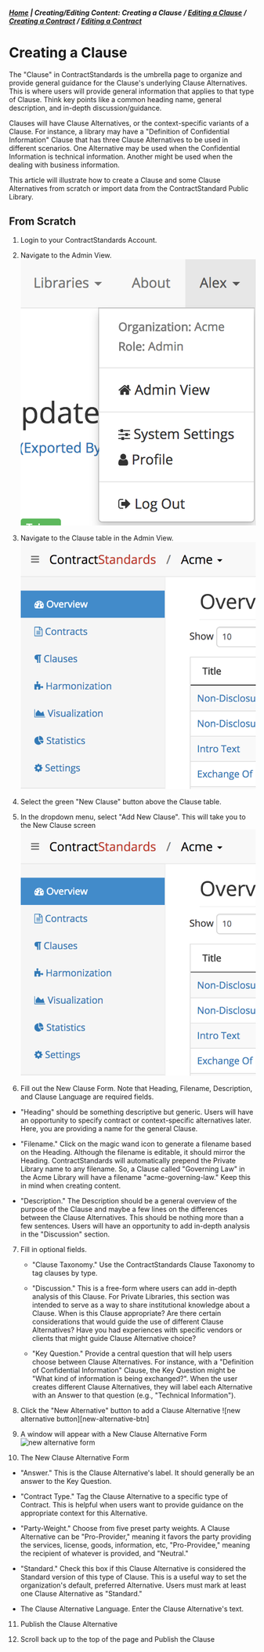 ##### [Home](README.md) | **Creating/Editing Content:** Creating a Clause / [Editing a Clause](Edit_Clause.md) / [Creating a Contract](Create_Contract.md) / [Editing a Contract](Edit_Contract.md)

# Creating a Clause

The "Clause" in ContractStandards is the umbrella page to organize and provide general guidance for the Clause's underlying Clause Alternatives. This is where users will provide general information that applies to that type of Clause. Think key points like a common heading name, general description, and in-depth discussion/guidance.

Clauses will have Clause Alternatives, or the context-specific variants of a Clause. For instance, a library may have a "Definition of Confidential Information" Clause that has three Clause Alternatives to be used in different scenarios. One Alternative may be used when the Confidential Information is technical information. Another might be used when the dealing with business information.

This article will illustrate how to create a Clause and some Clause Alternatives from scratch or import data from the ContractStandard Public Library.

## From Scratch
1. Login to your ContractStandards Account.

2. Navigate to the Admin View. ![user menu][user-name]

3. Navigate to the Clause table in the Admin View. ![nav sidebar][nav-sidebar]

4. Select the green "New Clause" button above the Clause table.

5. In the dropdown menu, select "Add New Clause". This will take you to the New Clause screen ![nav sidebar][nav-sidebar]

6. Fill out the New Clause Form. Note that Heading, Filename, Description, and Clause Language are required fields.

  * "Heading" should be something descriptive but generic. Users will have an opportunity to specify contract or context-specific alternatives later. Here, you are providing a name for the general Clause.

  * "Filename." Click on the magic wand icon to generate a filename based on the Heading. Although the filename is editable, it should mirror the Heading. ContractStandards will automatically prepend the Private Library name to any filename. So, a Clause called "Governing Law" in the Acme Library will have a filename "acme-governing-law." Keep this in mind when creating content.

  * "Description." The Description should be a general overview of the purpose of the Clause and maybe a few lines on the differences between the Clause Alternatives. This should be nothing more than a few sentences. Users will have an opportunity to add in-depth analysis in the "Discussion" section.

7. Fill in optional fields.

   * "Clause Taxonomy." Use the ContractStandards Clause Taxonomy to tag clauses by type.

   * "Discussion." This is a free-form where users can add in-depth analysis of this Clause. For Private Libraries, this section was intended to serve as a way to share institutional knowledge about a Clause. When is this Clause appropriate? Are there certain considerations that would guide the use of different Clause Alternatives? Have you had experiences with specific vendors or clients that might guide Clause Alternative choice?

   * "Key Question." Provide a central question that will help users choose between Clause Alternatives. For instance, with a "Definition of Confidential Information" Clause, the Key Question might be "What kind of information is being exchanged?". When the user creates different Clause Alternatives, they will label each Alternative with an Answer to that question (e.g., "Technical Information").

8. Click the "New Alternative" button to add a Clause Alternative ![new alternative button][new-alternative-btn]

9. A window will appear with a New Clause Alternative Form ![new alternative form][new-alternative-form]

10. The New Clause Alternative Form

  * "Answer." This is the Clause Alternative's label. It should generally be an answer to the Key Question.

  * "Contract Type." Tag the Clause Alternative to a specific type of Contract. This is helpful when users want to provide guidance on the appropriate context for this Alternative.

  * "Party-Weight." Choose from five preset party weights. A Clause Alternative can be "Pro-Provider," meaning it favors the party providing the services, license, goods, information, etc, "Pro-Providee," meaning the recipient of whatever is provided, and "Neutral."

  * "Standard." Check this box if this Clause Alternative is considered the Standard version of this type of Clause. This is a useful way to set the organization's default, preferred Alternative. Users must mark at least one Clause Alternative as "Standard."

  * The Clause Alternative Language. Enter the Clause Alternative's text.

11. Publish the Clause Alternative

12. Scroll back up to the top of the page and Publish the Clause

[user-name]: img/user-menu.png
[nav-sidebar]: img/nav-sidebar.png
[new-clause-btn]: img/new-clause-btn.png
[new-alternative-button]: img/new-alternative-btn.png
[new-alternative-form]: img/new-alternative-form.png
